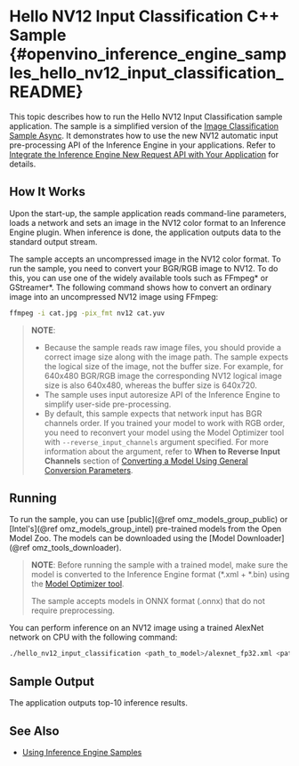 # Hello NV12 Input Classification C++ Sample {#openvino_inference_engine_samples_hello_nv12_input_classification_README}

This topic describes how to run the Hello NV12 Input Classification sample application.
The sample is a simplified version of the [Image Classification Sample Async](../classification_sample_async/README.md).
It demonstrates how to use the new NV12 automatic input pre-processing API of the Inference Engine in your applications.
Refer to [Integrate the Inference Engine New Request API with Your Application](../../../docs/IE_DG/Integrate_with_customer_application_new_API.md) for details.

## How It Works

Upon the start-up, the sample application reads command-line parameters, loads a network and sets an
image in the NV12 color format to an Inference Engine plugin. When inference is done, the
application outputs data to the standard output stream.

The sample accepts an uncompressed image in the NV12 color format. To run the sample, you need to
convert your BGR/RGB image to NV12. To do this, you can use one of the widely available tools such
as FFmpeg\* or GStreamer\*. The following command shows how to convert an ordinary image into an
uncompressed NV12 image using FFmpeg:
```sh
ffmpeg -i cat.jpg -pix_fmt nv12 cat.yuv
```

> **NOTE**:
>
> * Because the sample reads raw image files, you should provide a correct image size along with the
>   image path. The sample expects the logical size of the image, not the buffer size. For example,
>   for 640x480 BGR/RGB image the corresponding NV12 logical image size is also 640x480, whereas the
>   buffer size is 640x720.
> * The sample uses input autoresize API of the Inference Engine to simplify user-side
>   pre-processing.
> * By default, this sample expects that network input has BGR channels order. If you trained your
>   model to work with RGB order, you need to reconvert your model using the Model Optimizer tool
>   with `--reverse_input_channels` argument specified. For more information about the argument,
>   refer to **When to Reverse Input Channels** section of
>   [Converting a Model Using General Conversion Parameters](../../../docs/MO_DG/prepare_model/convert_model/Converting_Model_General.md).

## Running

To run the sample, you can use [public](@ref omz_models_group_public) or [Intel's](@ref omz_models_group_intel) pre-trained models from the Open Model Zoo. The models can be downloaded using the [Model Downloader](@ref omz_tools_downloader).

> **NOTE**: Before running the sample with a trained model, make sure the model is converted to the
> Inference Engine format (\*.xml + \*.bin) using the [Model Optimizer tool](../../../docs/MO_DG/Deep_Learning_Model_Optimizer_DevGuide.md).
>
> The sample accepts models in ONNX format (.onnx) that do not require preprocessing. 

You can perform inference on an NV12 image using a trained AlexNet network on CPU with the following command:
```sh
./hello_nv12_input_classification <path_to_model>/alexnet_fp32.xml <path_to_image>/cat.yuv 640x480 CPU
```

## Sample Output

The application outputs top-10 inference results.

## See Also
* [Using Inference Engine Samples](../../../docs/IE_DG/Samples_Overview.md)
